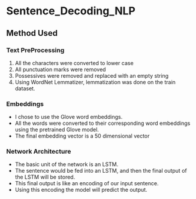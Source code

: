 # Sentence_Decoding_NLP

## Method Used

### Text PreProcessing
1. All the characters were converted to lower case
2. All punctuation marks were removed
3. Possessives were removed and replaced with an empty string
4. Using WordNet Lemmatizer, lemmatization was done on the train dataset.


### Embeddings
* I chose to use the Glove word embeddings.
* All the words were converted to their corresponding word embeddings using the pretrained Glove model. 
* The final embedding vector is a 50 dimensional vector

### Network Architecture
* The basic unit of the network is an LSTM.
* The sentence would be fed into an LSTM, and then the final output of the LSTM will be stored.
* This final output is like an encoding of our input sentence.
* Using this encoding the model will predict the output.
